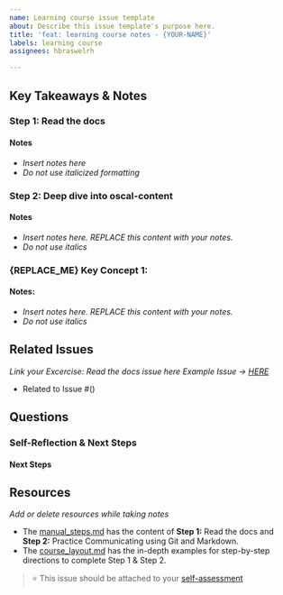 ```yaml
---
name: Learning course issue template
about: Describe this issue template's purpose here.
title: 'feat: learning course notes - {YOUR-NAME}'
labels: learning course
assignees: hbraswelrh

---
```


## Key Takeaways & Notes


###  Step 1:  Read the docs 

#### Notes
- _Insert notes here_
- _Do not use italicized formatting_

###  Step 2:  Deep dive into oscal-content

#### Notes

- _Insert notes here. REPLACE this content with your notes._
- _Do not use italics_

### {REPLACE_ME} Key Concept 1:

#### Notes:

- _Insert notes here. REPLACE this content with your notes._
- _Do not use italics_

## Related Issues

_Link your Excercise: Read the docs issue here_
_Example Issue -> [HERE](https://github.com/hbraswelrh/creme-brulee/issues/7)_
- Related to Issue #()

## Questions

### Self-Reflection & Next Steps

 
#### Next Steps

## Resources 
_Add or delete resources while taking notes_

- The [manual_steps.md](https://github.com/hbraswelrh/creme-brulee/blob/main/steps/manual_steps.md) has the content of **Step 1:** Read the docs and **Step 2:** Practice Communicating using Git and Markdown.
- The [course_layout.md](https://github.com/hbraswelrh/creme-brulee/blob/main/steps/course_layout.md) has the in-depth examples for step-by-step directions to complete Step 1 & Step 2. 


> ⭐ This issue should be attached to your [self-assessment](https://docs.google.com/forms/d/e/1FAIpQLScIXyhvuLdCcKqBewFGggM7I38W7JJ-phbBUIdhJCw0Puz_cg/viewform?usp=header)
